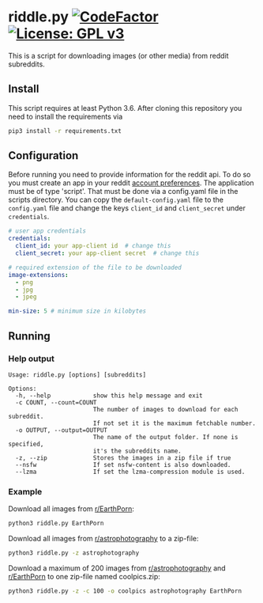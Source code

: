 # riddle.py [![CodeFactor](https://www.codefactor.io/repository/github/trivernis/reddit-riddle/badge)](https://www.codefactor.io/repository/github/trivernis/reddit-riddle) [![License: GPL v3](https://img.shields.io/badge/License-GPL%20v3-blue.svg?style=flat-square)](https://www.gnu.org/licenses/gpl-3.0) 

This is a script for downloading images (or other media) from reddit subreddits.

## Install

This script requires at least Python 3.6.
After cloning this repository you need to install the requirements via 

```sh
pip3 install -r requirements.txt
```

## Configuration

Before running you need to provide information for the reddit api.
To do so you must create an app in your reddit [account preferences](https://www.reddit.com/prefs/apps).
The application must be of type 'script'. 
That must be done via a config.yaml file in the scripts directory.
You can copy the `default-config.yaml` file to the `config.yaml` file and change the keys
`client_id` and `client_secret` under `credentials`.

```yaml
# user app credentials
credentials:
  client_id: your app-client id  # change this
  client_secret: your app-client secret  # change this

# required extension of the file to be downloaded
image-extensions:
  - png
  - jpg
  - jpeg

min-size: 5 # minimum size in kilobytes
```

## Running

### Help output

```
Usage: riddle.py [options] [subreddits]

Options:
  -h, --help            show this help message and exit
  -c COUNT, --count=COUNT
                        The number of images to download for each subreddit.
                        If not set it is the maximum fetchable number.
  -o OUTPUT, --output=OUTPUT
                        The name of the output folder. If none is specified,
                        it's the subreddits name.
  -z, --zip             Stores the images in a zip file if true
  --nsfw                If set nsfw-content is also downloaded.
  --lzma                If set the lzma-compression module is used.
```

### Example

Download all images from [r/EarthPorn](https://EarthPorn.reddit.com):

```sh
python3 riddle.py EarthPorn
```

Download all images from [r/astrophotography](https://astrophotography.reddit.com) to a zip-file:

```sh
python3 riddle.py -z astrophotography
```

Download a maximum of 200 images from [r/astrophotography](https://astrophotography.reddit.com) and [r/EarthPorn](https://EarthPorn.reddit.com) to one zip-file named coolpics.zip:

```sh
python3 riddle.py -z -c 100 -o coolpics astrophotography EarthPorn
```
